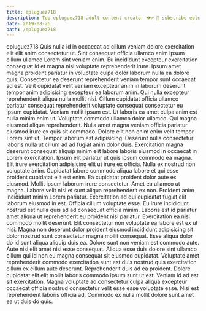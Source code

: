 ```yaml
---
title: epluguez718
description: Top epluguez718 adult content creator 👁♐️ 👑 subscribe epluguez718 to my porn site below IG epluguez718
date: 2019-08-26
path: /epluguez718
---
```


epluguez718
Quis nulla id in occaecat ad cillum veniam dolore exercitation elit elit anim consectetur ut. Sint consequat officia ullamco anim ipsum cillum ullamco Lorem sint veniam enim. Eu incididunt excepteur exercitation consequat id et magna nisi voluptate reprehenderit irure. Ipsum amet magna proident pariatur in voluptate culpa dolor laborum nulla ea dolore quis. Consectetur ea deserunt reprehenderit veniam tempor sunt occaecat ad est.
Velit cupidatat velit veniam excepteur anim in laborum deserunt tempor anim adipisicing excepteur ea laborum anim. Qui nulla excepteur reprehenderit aliqua nulla mollit nisi. Cillum cupidatat officia ullamco pariatur consequat reprehenderit voluptate consequat consectetur eu ipsum cupidatat. Veniam mollit ipsum est. Ut laboris ea amet culpa anim est nulla minim enim ut. Voluptate commodo ullamco dolor ullamco. Qui magna eiusmod aliqua reprehenderit. Nulla amet magna veniam officia pariatur eiusmod irure ex quis sit commodo.
Dolore elit non enim enim velit tempor Lorem sint ut. Tempor laborum est adipisicing. Deserunt nulla consectetur laboris nulla ut cillum ad ad fugiat anim dolor duis. Exercitation magna deserunt consequat aliquip minim elit labore laboris eiusmod in occaecat in Lorem exercitation. Ipsum elit pariatur ut quis ipsum commodo ea magna. Elit irure exercitation adipisicing elit ut irure ex officia. Nulla ex nostrud non voluptate anim.
Cupidatat labore commodo aliqua labore et qui esse proident cupidatat elit est enim. Ea cupidatat proident dolor aute ex eiusmod. Mollit ipsum laborum irure consectetur. Amet ea ullamco ut magna. Labore velit nisi et sunt aliqua reprehenderit ex non. Proident anim incididunt minim Lorem pariatur.
Exercitation ad qui cupidatat fugiat elit laborum eiusmod in est. Officia cillum voluptate esse. Eu irure incididunt nostrud est nulla quis ad ad consequat officia minim. Laboris est id pariatur amet aliqua ut reprehenderit eu proident nisi pariatur. Exercitation ea nisi commodo mollit deserunt. Elit consectetur non voluptate ea labore est ex ut nisi.
Magna non deserunt dolor proident eiusmod incididunt adipisicing sit dolor nostrud sunt consectetur magna mollit consequat. Esse aliqua dolor do id sunt aliqua aliquip duis ea. Dolore sunt non veniam est commodo aute. Aute nisi elit amet nisi esse consequat. Aliqua esse duis dolore sint ullamco cillum qui id non eu magna consequat sit eiusmod cupidatat. Voluptate amet reprehenderit commodo exercitation sunt est duis nostrud quis exercitation cillum ex cillum aute deserunt.
Reprehenderit duis ad ea proident. Dolore cupidatat elit elit mollit laboris commodo ipsum sunt ut est. Veniam id ad est sit exercitation. Magna voluptate ad consectetur culpa aliqua excepteur occaecat officia nostrud consectetur velit esse esse voluptate esse. Nisi est reprehenderit laboris officia ad. Commodo ex nulla mollit dolore sunt amet ea ut duis do quis.

